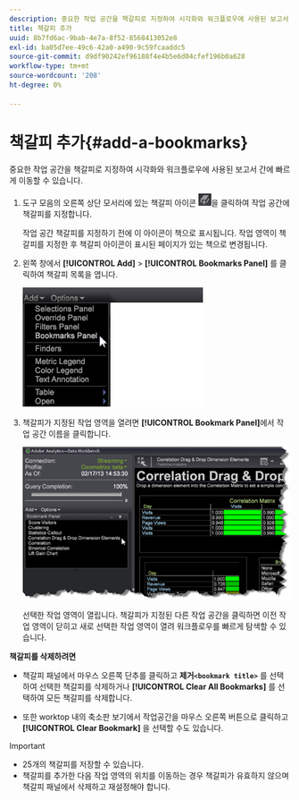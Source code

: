 ```yaml
---
description: 중요한 작업 공간을 책갈피로 지정하여 시각화와 워크플로우에 사용된 보고서 간에 빠르게 이동할 수 있습니다.
title: 책갈피 추가
uuid: 8b7fd6ac-9bab-4e7a-8f52-8568413052e8
exl-id: ba05d7ee-49c6-42a0-a490-9c59fcaaddc5
source-git-commit: d9df90242ef96188f4e4b5e6d04cfef196b0a628
workflow-type: tm+mt
source-wordcount: '208'
ht-degree: 0%

---
```


# 책갈피 추가{#add-a-bookmarks}

중요한 작업 공간을 책갈피로 지정하여 시각화와 워크플로우에 사용된 보고서 간에 빠르게 이동할 수 있습니다.

1. 도구 모음의 오른쪽 상단 모서리에 있는 책갈피 아이콘 ![](assets/bookmark_icon.png)을 클릭하여 작업 공간에 책갈피를 지정합니다.

   작업 공간 책갈피를 지정하기 전에 이 아이콘이 책으로 표시됩니다. 작업 영역이 책갈피를 지정한 후 책갈피 아이콘이 표시된 페이지가 있는 책으로 변경됩니다.

1. 왼쪽 창에서 **[!UICONTROL Add]** > **[!UICONTROL Bookmarks Panel]** 를 클릭하여 책갈피 목록을 엽니다.

   ![](assets/bookmarks_panel.png)

1. 책갈피가 지정된 작업 영역을 열려면 **[!UICONTROL Bookmark Panel]**&#x200B;에서 작업 공간 이름을 클릭합니다.

   ![](assets/bookmarks_panel_left.png)

   선택한 작업 영역이 열립니다. 책갈피가 지정된 다른 작업 공간을 클릭하면 이전 작업 영역이 닫히고 새로 선택한 작업 영역이 열려 워크플로우를 빠르게 탐색할 수 있습니다.

**책갈피를 삭제하려면**

* 책갈피 패널에서 마우스 오른쪽 단추를 클릭하고 **제거`<bookmark title>`** 를 선택하여 선택한 책갈피를 삭제하거나 **[!UICONTROL Clear All Bookmarks]** 를 선택하여 모든 책갈피를 삭제합니다.

* 또한 worktop 내의 축소판 보기에서 작업공간을 마우스 오른쪽 버튼으로 클릭하고 **[!UICONTROL Clear Bookmark]** 을 선택할 수도 있습니다.

>[!IMPORTANT]
>
>* 25개의 책갈피를 저장할 수 있습니다.
>* 책갈피를 추가한 다음 작업 영역의 위치를 이동하는 경우 책갈피가 유효하지 않으며 책갈피 패널에서 삭제하고 재설정해야 합니다.

